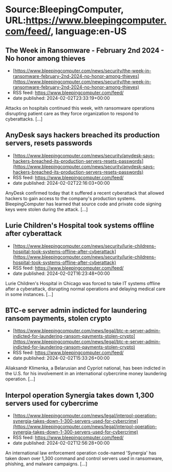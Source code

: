 # Source:BleepingComputer, URL:https://www.bleepingcomputer.com/feed/, language:en-US

## The Week in Ransomware - February 2nd 2024 - No honor among thieves
 - [https://www.bleepingcomputer.com/news/security/the-week-in-ransomware-february-2nd-2024-no-honor-among-thieves](https://www.bleepingcomputer.com/news/security/the-week-in-ransomware-february-2nd-2024-no-honor-among-thieves)
 - RSS feed: https://www.bleepingcomputer.com/feed/
 - date published: 2024-02-02T23:33:19+00:00

Attacks on hospitals continued this week, with ransomware operations disrupting patient care as they force organization to respond to cyberattacks. [...]

## AnyDesk says hackers breached its production servers, resets passwords
 - [https://www.bleepingcomputer.com/news/security/anydesk-says-hackers-breached-its-production-servers-resets-passwords](https://www.bleepingcomputer.com/news/security/anydesk-says-hackers-breached-its-production-servers-resets-passwords)
 - RSS feed: https://www.bleepingcomputer.com/feed/
 - date published: 2024-02-02T22:16:03+00:00

AnyDesk confirmed today that it suffered a recent cyberattack that allowed hackers to gain access to the company's production systems. BleepingComputer has learned that source code and private code signing keys were stolen during the attack. [...]

## Lurie Children's Hospital took systems offline after cyberattack
 - [https://www.bleepingcomputer.com/news/security/lurie-childrens-hospital-took-systems-offline-after-cyberattack](https://www.bleepingcomputer.com/news/security/lurie-childrens-hospital-took-systems-offline-after-cyberattack)
 - RSS feed: https://www.bleepingcomputer.com/feed/
 - date published: 2024-02-02T16:23:48+00:00

Lurie Children's Hospital in Chicago was forced to take IT systems offline after a cyberattack, disrupting normal operations and delaying medical care in some instances. [...]

## BTC-e server admin indicted for laundering ransom payments, stolen crypto
 - [https://www.bleepingcomputer.com/news/legal/btc-e-server-admin-indicted-for-laundering-ransom-payments-stolen-crypto](https://www.bleepingcomputer.com/news/legal/btc-e-server-admin-indicted-for-laundering-ransom-payments-stolen-crypto)
 - RSS feed: https://www.bleepingcomputer.com/feed/
 - date published: 2024-02-02T15:33:26+00:00

Aliaksandr Klimenka, a Belarusian and Cypriot national, has been indicted in the U.S. for his involvement in an international cybercrime money laundering operation. [...]

## Interpol operation Synergia takes down 1,300 servers used for cybercrime
 - [https://www.bleepingcomputer.com/news/legal/interpol-operation-synergia-takes-down-1-300-servers-used-for-cybercrime](https://www.bleepingcomputer.com/news/legal/interpol-operation-synergia-takes-down-1-300-servers-used-for-cybercrime)
 - RSS feed: https://www.bleepingcomputer.com/feed/
 - date published: 2024-02-02T12:56:28+00:00

An international law enforcement operation code-named 'Synergia' has taken down over 1,300 command and control servers used in ransomware, phishing, and malware campaigns. [...]

